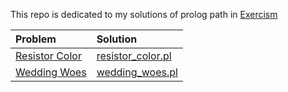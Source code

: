 This repo is dedicated to my solutions of prolog path in [Exercism](https://exercism.org/tracks/prolog/)


| Problem | Solution |
| :------ | :------- |
| [Resistor Color](https://exercism.org/tracks/prolog/exercises/resistor-color) | [resistor_color.pl](./resistor_color.pl) |
|[Wedding Woes](https://exercism.org/tracks/prolog/exercises/wedding-woes) | [wedding_woes.pl](./wedding_woes.pl) | 